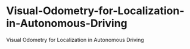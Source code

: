 # Visual-Odometry-for-Localization-in-Autonomous-Driving
Visual Odometry for Localization in Autonomous Driving

